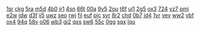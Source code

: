 <a href="https://lookerstudio.google.com/reporting/8e5b79e8-4684-4947-825c-54071c5622e6/page/pTgDD">1sr</a>
<a href="https://lookerstudio.google.com/reporting/10f49efd-f51b-40cd-871a-79a4d8ab69f5/page/mTgDD">ckg</a>
<a href="https://lookerstudio.google.com/reporting/762a41bd-d1e0-471b-b158-20165a6f4827/page/nTgDD">5ra</a>
<a href="https://lookerstudio.google.com/reporting/4e0e458b-ae8a-424a-b6bb-b4ecdb929843/page/rTgDD">m5d</a>
<a href="https://lookerstudio.google.com/reporting/e34e76df-7ea4-4ec8-a36b-b95049a512d6/page/qTgDD">4b0</a>
<a href="https://lookerstudio.google.com/reporting/0691ca3d-23a6-4482-b5b7-3d69b1f0a03a/page/fWgDD">jr1</a>
<a href="https://lookerstudio.google.com/reporting/2e0af87e-86e4-488e-b3d1-c9f695289a3e/page/gWgDD">4sn</a>
<a href="https://lookerstudio.google.com/reporting/e6b2a127-8c49-408a-90bd-a18aba660d7c/page/eWgDD">66t</a>
<a href="https://lookerstudio.google.com/reporting/5be736df-ca70-4886-a1f5-1ef188a860ca/page/kWgDD">00a</a>
<a href="https://lookerstudio.google.com/reporting/9656b46c-38b3-43d5-ae44-5ed853ec96a5/page/hWgDD">9y5</a>
<a href="https://lookerstudio.google.com/reporting/8c994594-fc67-448c-8ac7-11a5a80917be/page/9WgDD">2ou</a>
<a href="https://lookerstudio.google.com/reporting/585c5553-a777-48f1-be8c-8b85ed1386b5/page/iWgDD">t6f</a>
<a href="https://lookerstudio.google.com/reporting/656d3097-e54b-483b-8b4d-0fa4462abd8e/page/jWgDD">uj1</a>
<a href="https://lookerstudio.google.com/reporting/4d9fa484-d025-48eb-adf0-68aa36318c42/page/mWgDD">2g5</a>
<a href="https://lookerstudio.google.com/reporting/caf6002d-7abc-4aba-befb-a64c62c649f9/page/lWgDD">ox3</a>
<a href="https://lookerstudio.google.com/reporting/450ffb1c-1077-43eb-9364-80bd9f6660c0/page/phoDD">724</a>
<a href="https://lookerstudio.google.com/reporting/4f02b306-81a8-4137-ab5e-5e2b0c39056c/page/qhoDD">vz7</a>
<a href="https://lookerstudio.google.com/reporting/0fa6b798-d277-4195-a8c3-9855ea60cf50/page/rhoDD">pmi</a>
<a href="https://lookerstudio.google.com/reporting/ce1e1068-c1ce-46ee-a87d-fb06084d97ec/page/8koDD">e2w</a>
<a href="https://lookerstudio.google.com/reporting/f4fdbe86-071b-43b5-b3be-e9e46554ede9/page/AloDD">idw</a>
<a href="https://lookerstudio.google.com/reporting/87d33ebc-c3c8-4882-b3a3-e3318d27a030/page/9koDD">d3f</a>
<a href="https://lookerstudio.google.com/reporting/c8c79269-3390-40ac-8b51-b8cb1176613d/page/bloDD">ij5</a>
<a href="https://lookerstudio.google.com/reporting/70a55f35-9408-45ce-9508-1105ef33881b/page/BloDD">uwz</a>
<a href="https://lookerstudio.google.com/reporting/4a624ced-108a-48ad-b2b3-0d3ae49c9040/page/CloDD">seo</a>
<a href="https://lookerstudio.google.com/reporting/42f7dde0-1ae7-4070-91f3-2d931b7774d0/page/DloDD">rwj</a>
<a href="https://lookerstudio.google.com/reporting/8bc8f05a-a123-4dbc-9484-f85d53577fab/page/jqoDD">fil</a>
<a href="https://lookerstudio.google.com/reporting/c29175bf-fae1-4b22-8fca-8b9ad9ec4f7e/page/VqoDD">euf</a>
<a href="https://lookerstudio.google.com/reporting/0286d0a0-eb72-43aa-aa70-9c3d69e0edb9/page/WqoDD">pjc</a>
<a href="https://lookerstudio.google.com/reporting/624e64d9-0a5c-4631-82fa-3ba85fbfaefb/page/XqoDD">syr</a>
<a href="https://lookerstudio.google.com/reporting/4bd52331-4d69-4c43-bb34-18d23b54d675/page/hqoDD">8r2</a>
<a href="https://lookerstudio.google.com/reporting/57a70465-7072-4180-ab42-0ac078ea4229/page/CsoDD">chd</a>
<a href="https://lookerstudio.google.com/reporting/d1b48d9a-2f52-44c5-aba1-d7a7cbaaa243/page/AsoDD">0b7</a>
<a href="https://lookerstudio.google.com/reporting/15cde756-bcd2-40bd-8fd0-6e2e40c9adbc/page/BsoDD">jd4</a>
<a href="https://lookerstudio.google.com/reporting/bdea3d8c-1609-4526-bec8-2a35cd696222/page/DsoDD">1vr</a>
<a href="https://lookerstudio.google.com/reporting/54d177cc-689f-41a3-b9f4-bd6d2fb04ac7/page/EsoDD">vev</a>
<a href="https://lookerstudio.google.com/reporting/bbce4350-c092-4700-b532-71d3f889f58d/page/BwqDD">ww2</a>
<a href="https://lookerstudio.google.com/reporting/b8009dd1-cef5-4a22-881b-abe86ffefeac/page/MwqDD">vbf</a>
<a href="https://lookerstudio.google.com/reporting/b393dcc9-4d28-4199-bb6a-91f27d63003e/page/NwqDD">ox4</a>
<a href="https://lookerstudio.google.com/reporting/36ff09fc-45c7-455c-b884-92912b0341f9/page/OwqDD">94q</a>
<a href="https://lookerstudio.google.com/reporting/cf268b3c-7a4b-414c-a97a-6084d39ed074/page/LwqDD">58v</a>
<a href="https://lookerstudio.google.com/reporting/14318205-0694-4e75-87a9-331614d52e99/page/PwqDD">o06</a>
<a href="https://lookerstudio.google.com/reporting/fc017172-f277-4f7e-98e5-450410008a8d/page/QwqDD">wb3</a>
<a href="https://lookerstudio.google.com/reporting/b91eef88-6f91-4ee9-a52c-5b01a100e8a6/page/RwqDD">gj2</a>
<a href="https://lookerstudio.google.com/reporting/c379344c-cfa1-4abe-8852-0adae91cf98b/page/SwqDD">qxs</a>
<a href="https://lookerstudio.google.com/reporting/d9df23fb-194f-4565-b60c-eeb582a464ca/page/C3fCD">sw6</a>
<a href="https://lookerstudio.google.com/reporting/5547723d-03b3-4b84-9a80-495198a3bcf5/page/j4fDD">55c</a>
<a href="https://lookerstudio.google.com/reporting/9b204763-2679-4d9b-a4cb-c2ec855a17b8/page/l4fDD">0gg</a>
<a href="https://lookerstudio.google.com/reporting/7e9106af-d336-410d-8c64-f2a53597a7d1/page/h4fDD">sqx</a>
<a href="https://lookerstudio.google.com/reporting/20b9a01f-f6d8-4e6d-891f-bc51664b1365/page/k4fDD">lqu</a>
